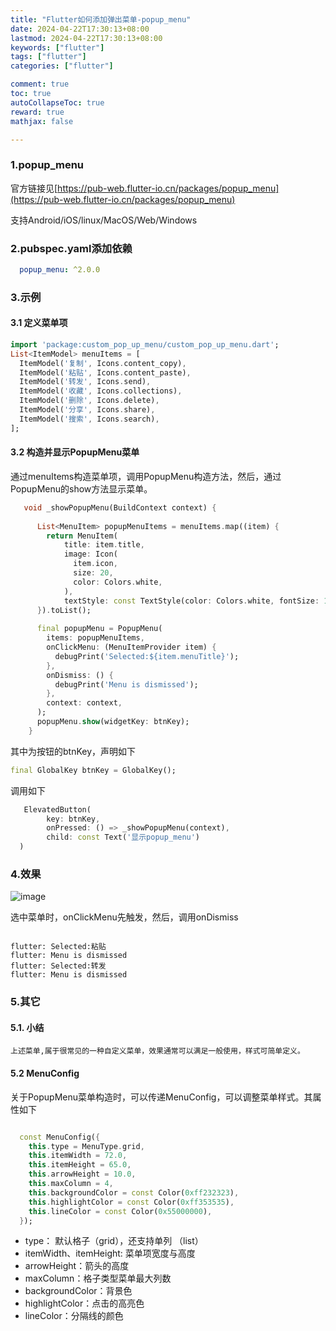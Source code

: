 ```yaml
---
title: "Flutter如何添加弹出菜单-popup_menu"
date: 2024-04-22T17:30:13+08:00
lastmod: 2024-04-22T17:30:13+08:00
keywords: ["flutter"]
tags: ["flutter"]
categories: ["flutter"]

comment: true
toc: true
autoCollapseToc: true
reward: true
mathjax: false

---
```


<!--more-->




### 1.popup_menu

官方链接见[https://pub-web.flutter-io.cn/packages/popup_menu](https://pub-web.flutter-io.cn/packages/popup_menu)

支持Android/iOS/linux/MacOS/Web/Windows

### 2.pubspec.yaml添加依赖

```yaml
  popup_menu: ^2.0.0
```

### 3.示例

#### 3.1 定义菜单项

```dart
import 'package:custom_pop_up_menu/custom_pop_up_menu.dart';
List<ItemModel> menuItems = [
  ItemModel('复制', Icons.content_copy),
  ItemModel('粘贴', Icons.content_paste),
  ItemModel('转发', Icons.send),
  ItemModel('收藏', Icons.collections),
  ItemModel('删除', Icons.delete),
  ItemModel('分享', Icons.share),
  ItemModel('搜索', Icons.search),
];

```

#### 3.2 构造并显示PopupMenu菜单

通过menuItems构造菜单项，调用PopupMenu构造方法，然后，通过PopupMenu的show方法显示菜单。

```dart
   void _showPopupMenu(BuildContext context) {
    
      List<MenuItem> popupMenuItems = menuItems.map((item) {
        return MenuItem(
            title: item.title,
            image: Icon(
              item.icon,
              size: 20,
              color: Colors.white,
            ),
            textStyle: const TextStyle(color: Colors.white, fontSize: 12));
      }).toList();
    
      final popupMenu = PopupMenu(
        items: popupMenuItems,
        onClickMenu: (MenuItemProvider item) {
          debugPrint('Selected:${item.menuTitle}');
        },
        onDismiss: () {
          debugPrint('Menu is dismissed');
        },
        context: context,
      );
      popupMenu.show(widgetKey: btnKey);
    }
```

其中为按钮的btnKey，声明如下

```dart
final GlobalKey btnKey = GlobalKey();

```

调用如下
```dart
   ElevatedButton(
        key: btnKey,
        onPressed: () => _showPopupMenu(context),
        child: const Text('显示popup_menu')
  )

```


### 4.效果

![image](/images/flutter/flutter如何添加弹出菜单-popup_menu/result.png)

选中菜单时，onClickMenu先触发，然后，调用onDismiss

```shell

flutter: Selected:粘贴
flutter: Menu is dismissed
flutter: Selected:转发
flutter: Menu is dismissed

```

### 5.其它

#### 5.1. 小结
    上述菜单,属于很常见的一种自定义菜单，效果通常可以满足一般使用，样式可简单定义。

#### 5.2 MenuConfig

关于PopupMenu菜单构造时，可以传递MenuConfig，可以调整菜单样式。其属性如下

```dart

  const MenuConfig({
    this.type = MenuType.grid,
    this.itemWidth = 72.0,
    this.itemHeight = 65.0,
    this.arrowHeight = 10.0,
    this.maxColumn = 4,
    this.backgroundColor = const Color(0xff232323),
    this.highlightColor = const Color(0xff353535),
    this.lineColor = const Color(0x55000000),
  });

```

* type： 默认格子（grid），还支持单列 （list）
* itemWidth、itemHeight: 菜单项宽度与高度
* arrowHeight：箭头的高度
* maxColumn：格子类型菜单最大列数
* backgroundColor：背景色
* highlightColor：点击的高亮色
* lineColor：分隔线的颜色



